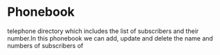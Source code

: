 # Phonebook
telephone directory which includes the list of subscribers and their number.In this phonebook we can add, update and delete the name and numbers of subscribers of 

